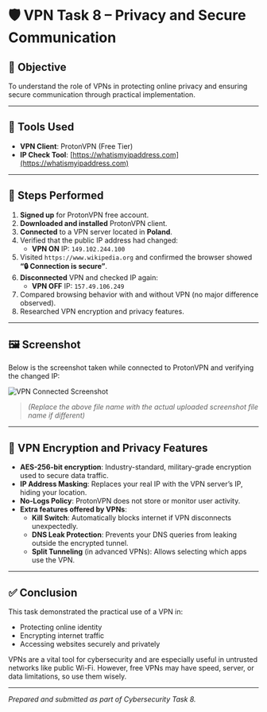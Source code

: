 # 🛡️ VPN Task 8 – Privacy and Secure Communication

## 🎯 Objective
To understand the role of VPNs in protecting online privacy and ensuring secure communication through practical implementation.

---

## 🧰 Tools Used
- **VPN Client**: ProtonVPN (Free Tier)
- **IP Check Tool**: [https://whatismyipaddress.com](https://whatismyipaddress.com)

---

## 🔧 Steps Performed

1. **Signed up** for ProtonVPN free account.
2. **Downloaded and installed** ProtonVPN client.
3. **Connected** to a VPN server located in **Poland**.
4. Verified that the public IP address had changed:
   - **VPN ON** IP: `149.102.244.100`
5. Visited `https://www.wikipedia.org` and confirmed the browser showed **“🔒 Connection is secure”**.
6. **Disconnected** VPN and checked IP again:
   - **VPN OFF** IP: `157.49.106.249`
7. Compared browsing behavior with and without VPN (no major difference observed).
8. Researched VPN encryption and privacy features.

---

## 🖼️ Screenshot

Below is the screenshot taken while connected to ProtonVPN and verifying the changed IP:

![VPN Connected Screenshot](vpn-connected.png)

> *(Replace the above file name with the actual uploaded screenshot file name if different)*

---

## 🔐 VPN Encryption and Privacy Features

- **AES-256-bit encryption**: Industry-standard, military-grade encryption used to secure data traffic.
- **IP Address Masking**: Replaces your real IP with the VPN server’s IP, hiding your location.
- **No-Logs Policy**: ProtonVPN does not store or monitor user activity.
- **Extra features offered by VPNs**:
  - **Kill Switch**: Automatically blocks internet if VPN disconnects unexpectedly.
  - **DNS Leak Protection**: Prevents your DNS queries from leaking outside the encrypted tunnel.
  - **Split Tunneling** (in advanced VPNs): Allows selecting which apps use the VPN.

---

## ✅ Conclusion

This task demonstrated the practical use of a VPN in:
- Protecting online identity
- Encrypting internet traffic
- Accessing websites securely and privately

VPNs are a vital tool for cybersecurity and are especially useful in untrusted networks like public Wi-Fi. However, free VPNs may have speed, server, or data limitations, so use them wisely.

---

*Prepared and submitted as part of Cybersecurity Task 8.*
